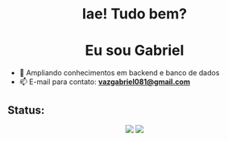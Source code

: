 <h1 align="center">Iae! Tudo bem?</h1>
<h1 align="center">Eu sou Gabriel</h1>

- 🌱 Ampliando conhecimentos em backend e banco de dados
- 📫 E-mail para contato: **vazgabriel081@gmail.com**

<h2 align="left">Status:</h2>
<p align="center"><img src="https://github-readme-stats.vercel.app/api?username=gabrielvaz081&theme=midnight-purple&show_icons=true" />
<img src="https://github-readme-stats.vercel.app/api/top-langs/?username=gabrielvaz081&layout=donut&theme=midnight-purple"></p>
